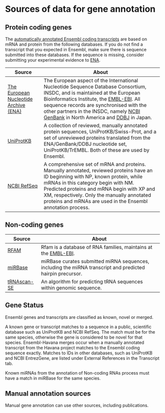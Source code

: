 # Sources of data for gene annotation

## Protein coding genes

The [automatically annotated Ensembl coding transcripts](automatic_coding.md) are based on mRNA and protein from the following databases. If you do not find a transcript that you expected in Ensembl, make sure there is sequence submitted into these databases. If the sequence is missing, consider submitting your experimental evidence to [ENA](http://www.ebi.ac.uk/ena).


| Source | About |
| --- | --- |
| [The European Nucleotide Archive (ENA)](http://www.ebi.ac.uk/ena) | The European aspect of the International Nucleotide Sequence Database Consortium, INSDC, and is maintained at the European Bioinformatics Institute, the [EMBL-EBI](http://www.ebi.ac.uk/). All sequence records are synchronised with the other partners in the INSDC, namely [NCBI GenBank](https://www.ncbi.nlm.nih.gov/genbank/) in North America and [DDBJ](http://www.ddbj.nig.ac.jp/) in Japan.|
| [UniProtKB](http://www.uniprot.org/) | A collection of reviewed, manually annotated protein sequences, UniProtKB/Swiss-Prot, and a set of unreviewed proteins translated from the ENA/GenBank/DDBJ nucleotide set, UniProtKB/TrEMBL. Both of these are used by Ensembl. |
| [NCBI RefSeq](http://www.ncbi.nlm.nih.gov/RefSeq/) | A comprehensive set of mRNA and proteins. Manually annotated, reviewed proteins have an ID beginning with NP, known protein, while mRNAs in this category begin with NM. Predicted proteins and mRNA begin with XP and XM, respectively. Only the manually annotated proteins and mRNAs are used in the Ensembl annotation process. |

## Non-coding genes

| Source | About |
| --- | --- |
| [RFAM](http://rfam.xfam.org/) | Rfam is a database of RNA families, maintains at the [EMBL-EBI](http://www.ebi.ac.uk/). |
| [miRBase](http://www.mirbase.org/) | miRBase curates submitted miRNA sequences, including the miRNA transcript and predicted hairpin precursor. |
| [tRNAscan-SE](http://lowelab.ucsc.edu/tRNAscan-SE/) | An algorithm for predicting tRNA sequences within genomic sequence. |

## Gene Status

Ensembl genes and transcripts are classified as known, novel or merged.

A known gene or transcript matches to a sequence in a public, scientific database such as UniProtKB and NCBI RefSeq. The match must be for the same species, otherwise the gene is considered to be novel for that species. Ensembl-Havana merges occur when a manually annotated transcript from the Havana project matches to the Ensembl coding sequence exactly. Matches to IDs in other databases, such as UniProtKB and NCBI EntrezGene, are listed under External References in the Transcript tab.

Known miRNAs from the annotation of Non-coding RNAs process must have a match in miRBase for the same species.

## Manual annotation sources

Manual gene annotation can use other sources, including publications.
